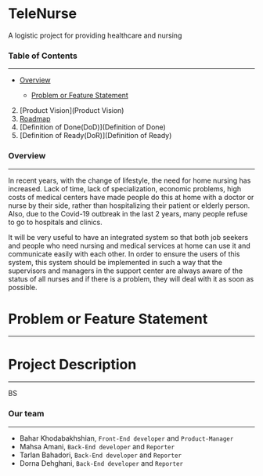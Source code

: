 # TeleNurse

A logistic project for providing healthcare and nursing


### Table of Contents

---

-  [Overview](#overview)

    - [Problem or Feature Statement](#problem-or-feature-statement)
2. [Product Vision](Product Vision)
3. [Roadmap](Roadmap)
4. [Definition of Done(DoD)](Definition of Done)
5. [Definition of Ready(DoR)](Definition of Ready)



### Overview

---

In recent years, with the change of lifestyle, the need for home nursing has increased. Lack of time, lack of specialization, economic problems, high costs of medical centers have made people do this at home with a doctor or nurse by their side, rather than hospitalizing their patient or elderly person. Also, due to the Covid-19 outbreak in the last 2 years, many people refuse to go to hospitals and clinics.

It will be very useful to have an integrated system so that both job seekers and people who need nursing and medical services at home can use it and communicate easily with each other. In order to ensure the users of this system, this system should be implemented in such a way that the supervisors and managers in the support center are always aware of the status of all nurses and if there is a problem, they will deal with it as soon as possible.

# Problem or Feature Statement
---


# Project Description
---
BS

### Our team

---

* Bahar Khodabakhshian, `Front-End developer` and `Product-Manager`
* Mahsa Amani, `Back-End developer` and `Reporter`
* Tarlan Bahadori, `Back-End developer` and `Reporter`
* Dorna Dehghani, `Back-End developer` and `Reporter`

